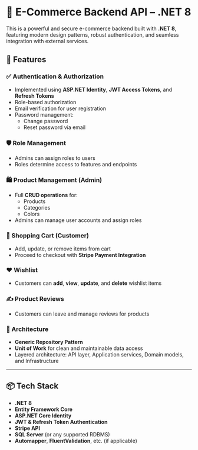 # 🛒 E-Commerce Backend API – .NET 8

This is a powerful and secure e-commerce backend built with **.NET 8**, featuring modern design patterns, robust authentication, and seamless integration with external services.

## 🚀 Features

### ✅ Authentication & Authorization
- Implemented using **ASP.NET Identity**, **JWT Access Tokens**, and **Refresh Tokens**
- Role-based authorization
- Email verification for user registration
- Password management:
  - Change password
  - Reset password via email

### 🛡️ Role Management
- Admins can assign roles to users
- Roles determine access to features and endpoints

### 🛍️ Product Management (Admin)
- Full **CRUD operations** for:
  - Products
  - Categories
  - Colors
- Admins can manage user accounts and assign roles

### 🛒 Shopping Cart (Customer)
- Add, update, or remove items from cart
- Proceed to checkout with **Stripe Payment Integration**

### ❤️ Wishlist
- Customers can **add**, **view**, **update**, and **delete** wishlist items

### ✍️ Product Reviews
- Customers can leave and manage reviews for products

### 🧱 Architecture
- **Generic Repository Pattern**
- **Unit of Work** for clean and maintainable data access
- Layered architecture: API layer, Application services, Domain models, and Infrastructure

---

## 📦 Tech Stack

- **.NET 8**
- **Entity Framework Core**
- **ASP.NET Core Identity**
- **JWT & Refresh Token Authentication**
- **Stripe API**
- **SQL Server** (or any supported RDBMS)
- **Automapper**, **FluentValidation**, etc. (if applicable)
